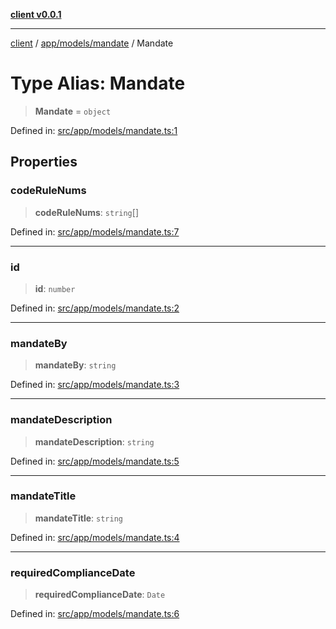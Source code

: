 [**client v0.0.1**](../../../../README.md)

***

[client](../../../../README.md) / [app/models/mandate](../README.md) / Mandate

# Type Alias: Mandate

> **Mandate** = `object`

Defined in: [src/app/models/mandate.ts:1](https://github.com/petelc/WMS/blob/0ba5e61a5ede3de744df1a5839724fa19a2a534f/client/src/app/models/mandate.ts#L1)

## Properties

### codeRuleNums

> **codeRuleNums**: `string`[]

Defined in: [src/app/models/mandate.ts:7](https://github.com/petelc/WMS/blob/0ba5e61a5ede3de744df1a5839724fa19a2a534f/client/src/app/models/mandate.ts#L7)

***

### id

> **id**: `number`

Defined in: [src/app/models/mandate.ts:2](https://github.com/petelc/WMS/blob/0ba5e61a5ede3de744df1a5839724fa19a2a534f/client/src/app/models/mandate.ts#L2)

***

### mandateBy

> **mandateBy**: `string`

Defined in: [src/app/models/mandate.ts:3](https://github.com/petelc/WMS/blob/0ba5e61a5ede3de744df1a5839724fa19a2a534f/client/src/app/models/mandate.ts#L3)

***

### mandateDescription

> **mandateDescription**: `string`

Defined in: [src/app/models/mandate.ts:5](https://github.com/petelc/WMS/blob/0ba5e61a5ede3de744df1a5839724fa19a2a534f/client/src/app/models/mandate.ts#L5)

***

### mandateTitle

> **mandateTitle**: `string`

Defined in: [src/app/models/mandate.ts:4](https://github.com/petelc/WMS/blob/0ba5e61a5ede3de744df1a5839724fa19a2a534f/client/src/app/models/mandate.ts#L4)

***

### requiredComplianceDate

> **requiredComplianceDate**: `Date`

Defined in: [src/app/models/mandate.ts:6](https://github.com/petelc/WMS/blob/0ba5e61a5ede3de744df1a5839724fa19a2a534f/client/src/app/models/mandate.ts#L6)

